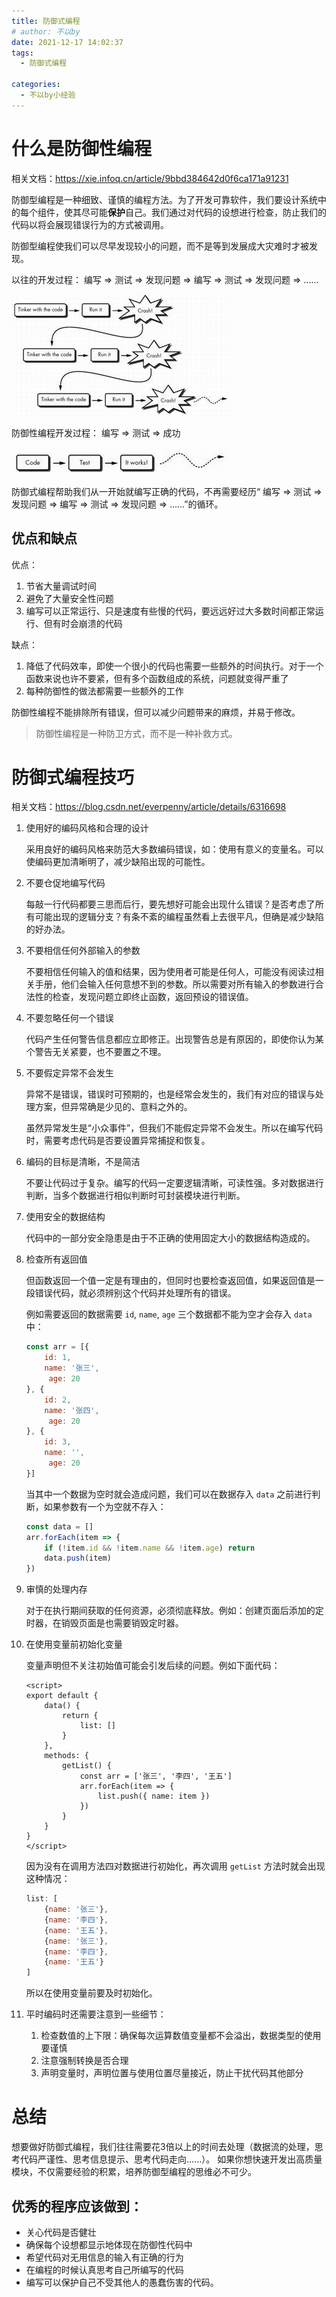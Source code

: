 ```yaml
---
title: 防御式编程
# author: 不以by
date: 2021-12-17 14:02:37
tags: 
  - 防御式编程

categories: 
  - 不以by小经验
---
```

# 什么是防御性编程

相关文档：https://xie.infoq.cn/article/9bbd384642d0f6ca171a91231

防御型编程是一种细致、谨慎的编程方法。为了开发可靠软件，我们要设计系统中的每个组件，使其尽可能**保护**自己。我们通过对代码的设想进行检查，防止我们的代码以将会展现错误行为的方式被调用。

防御型编程使我们可以尽早发现较小的问题，而不是等到发展成大灾难时才被发现。

以往的开发过程： 编写 => 测试 => 发现问题 => 编写 => 测试 => 发现问题 => ......

![以往的开发过程](/images/course/06095414-e6d04d57a95d42eb8838ca9211d5fc01.jpg)

防御性编程开发过程： 编写 => 测试 => 成功

![防御性编程开发过程](/images/course/06095525-64903243094d4edda9d9d1bc1cf96cf6.jpg)

防御式编程帮助我们从一开始就编写正确的代码，不再需要经历“ 编写 => 测试 => 发现问题 => 编写 => 测试 => 发现问题 => ......”的循环。

## 优点和缺点

优点：

1. 节省大量调试时间
2. 避免了大量安全性问题
3. 编写可以正常运行、只是速度有些慢的代码，要远远好过大多数时间都正常运行、但有时会崩溃的代码

缺点：

1. 降低了代码效率，即使一个很小的代码也需要一些额外的时间执行。对于一个函数来说也许不要紧，但有多个函数组成的系统，问题就变得严重了
2. 每种防御性的做法都需要一些额外的工作

防御性编程不能排除所有错误，但可以减少问题带来的麻烦，并易于修改。

> 防御性编程是一种防卫方式，而不是一种补救方式。

# 防御式编程技巧

相关文档：https://blog.csdn.net/everpenny/article/details/6316698

1. 使用好的编码风格和合理的设计

   采用良好的编码风格来防范大多数编码错误，如：使用有意义的变量名。可以使编码更加清晰明了，减少缺陷出现的可能性。

2. 不要仓促地编写代码

   每敲一行代码都要三思而后行，要先想好可能会出现什么错误？是否考虑了所有可能出现的逻辑分支？有条不紊的编程虽然看上去很平凡，但确是减少缺陷的好办法。

3. 不要相信任何外部输入的参数

   不要相信任何输入的值和结果，因为使用者可能是任何人，可能没有阅读过相关手册，他们会输入任何意想不到的参数。所以需要对所有输入的参数进行合法性的检查，发现问题立即终止函数，返回预设的错误值。

4. 不要忽略任何一个错误

   代码产生任何警告信息都应立即修正。出现警告总是有原因的，即使你认为某个警告无关紧要，也不要置之不理。

5. 不要假定异常不会发生

   异常不是错误，错误时可预期的，也是经常会发生的，我们有对应的错误与处理方案，但异常确是少见的、意料之外的。

   虽然异常发生是“小众事件”，但我们不能假定异常不会发生。所以在编写代码时，需要考虑代码是否要设置异常捕捉和恢复。

6. 编码的目标是清晰，不是简洁

   不要让代码过于复杂。编写的代码一定要逻辑清晰，可读性强。多对数据进行判断，当多个数据进行相似判断时可封装模块进行判断。

7. 使用安全的数据结构

   代码中的一部分安全隐患是由于不正确的使用固定大小的数据结构造成的。

8. 检查所有返回值

   但函数返回一个值一定是有理由的，但同时也要检查返回值，如果返回值是一段错误代码，就必须辨别这个代码并处理所有的错误。

   例如需要返回的数据需要 `id`, `name`, `age` 三个数据都不能为空才会存入 `data` 中：

   ```javascript
   const arr = [{
       id: 1,
       name: '张三',
     	age: 20
   }, {
       id: 2,
       name: '张四',
     	age: 20
   }, {
       id: 3,
       name: '',
     	age: 20
   }]
   ```

   当其中一个数据为空时就会造成问题，我们可以在数据存入 `data` 之前进行判断，如果参数有一个为空就不存入：

   ```javascript
   const data = []
   arr.forEach(item => {
       if (!item.id && !item.name && !item.age) return
       data.push(item)
   })
   ```

   

9. 审慎的处理内存

   对于在执行期间获取的任何资源，必须彻底释放。例如：创建页面后添加的定时器，在销毁页面是也需要销毁定时器。

10. 在使用变量前初始化变量

    变量声明但不关注初始值可能会引发后续的问题。例如下面代码：

    ```vue
    <script>
    export default {
        data() {
            return {
                list: []
            }
        },
        methods: {
            getList() {
                const arr = ['张三', '李四', '王五']
                arr.forEach(item => {
                    list.push({ name: item })
                })
            }
        }
    }
    </script>
    ```

    因为没有在调用方法四对数据进行初始化，再次调用 `getList` 方法时就会出现这种情况：

    ```javascript
    list: [
        {name: '张三'},
        {name: '李四'},
        {name: '王五'},
        {name: '张三'},
        {name: '李四'},
        {name: '王五'}
    ]
    ```

    所以在使用变量前要及时初始化。

11. 平时编码时还需要注意到一些细节：

    1. 检查数值的上下限：确保每次运算数值变量都不会溢出，数据类型的使用要谨慎
    2. 注意强制转换是否合理
    3. 声明变量时，声明位置与使用位置尽量接近，防止干扰代码其他部分

# 总结
想要做好防御式编程，我们往往需要花3倍以上的时间去处理（数据流的处理，思考代码严谨性、思考信息提示、思考代码走向......）。
如果你想快速开发出高质量模块，不仅需要经验的积累，培养防御型编程的思维必不可少。

## 优秀的程序应该做到：
- 关心代码是否健壮
- 确保每个设想都显示地体现在防御性代码中
- 希望代码对无用信息的输入有正确的行为
- 在编程的时候认真思考自己所编写的代码
- 编写可以保护自己不受其他人的愚蠢伤害的代码。